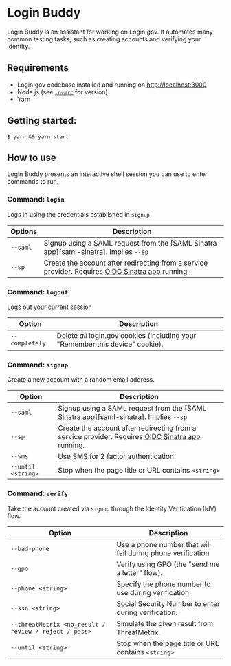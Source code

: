 # Login Buddy

Login Buddy is an assistant for working on Login.gov. It automates many common testing tasks, such as creating accounts and verifying your identity.

## Requirements

- Login.gov codebase installed and running on <http://localhost:3000>
- Node.js (see [`.nvmrc`](./.nvmrc) for version)
- Yarn

## Getting started:

```shell
$ yarn && yarn start
```

## How to use

Login Buddy presents an interactive shell session you can use to enter commands to run.

### Command: `login`

Logs in using the credentials established in `signup`

| Options  | Description                                                                                                      |
| -------- | ---------------------------------------------------------------------------------------------------------------- |
| `--saml` | Signup using a SAML request from the [SAML Sinatra app][saml-sinatra]. Implies `--sp`                            |
| `--sp`   | Create the account after redirecting from a service provider. Requires [OIDC Sinatra app][oidc-sinatra] running. |

### Command: `logout`

Logs out your current session

| Option         | Description                                                                    |
| -------------- | ------------------------------------------------------------------------------ |
| `--completely` | Delete _all_ login.gov cookies (including your "Remember this device" cookie). |

### Command: `signup`

Create a new account with a random email address.

| Option             | Description                                                                                                      |
| ------------------ | ---------------------------------------------------------------------------------------------------------------- |
| `--saml`           | Signup using a SAML request from the [SAML Sinatra app][saml-sinatra]. Implies `--sp`                            |
| `--sp`             | Create the account after redirecting from a service provider. Requires [OIDC Sinatra app][oidc-sinatra] running. |
| `--sms`            | Use SMS for 2 factor authentication                                                                              |
| `--until <string>` | Stop when the page title or URL contains `<string>`                                                              |

### Command: `verify`

Take the account created via `signup` through the Identity Verification (IdV) flow.

| Option                                                | Description                                                 |
| ----------------------------------------------------- | ----------------------------------------------------------- |
| `--bad-phone`                                         | Use a phone number that will fail during phone verification |
| `--gpo`                                               | Verify using GPO (the "send me a letter" flow).             |
| `--phone <string>`                                    | Specify the phone number to use during verification.        |
| `--ssn <string>`                                      | Social Security Number to enter during verification.        |
| `--threatMetrix <no_result / review / reject / pass>` | Simulate the given result from ThreatMetrix.                |
| `--until <string>`                                    | Stop when the page title or URL contains `<string>`         |

[oidc-sinatra]: https://github.com/18F/identity-oidc-sinatra
[saml-sinator]: https://github.com/18F/identity-saml-sinatra
